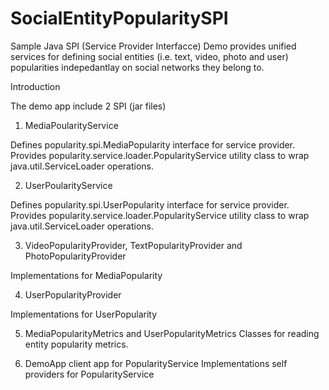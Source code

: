 # SocialEntityPopularitySPI
Sample Java SPI (Service Provider Interfacce) Demo provides unified services for defining social entities (i.e. text, video, photo and user) popularities indepedantlay on social networks they belong to.

Introduction

The demo app include 2 SPI (jar files)

1. MediaPoularityService

Defines popularity.spi.MediaPopularity interface for service provider.
Provides popularity.service.loader.PopularityService utility class to wrap java.util.ServiceLoader<MediaPopularirty> operations.

2. UserPoularityService

Defines popularity.spi.UserPopularity interface for service provider.
Provides popularity.service.loader.PopularityService utility class to wrap java.util.ServiceLoader<UserPopularirty> operations.

3. VideoPopularityProvider, TextPopularityProvider and PhotoPopularityProvider

Implementations for MediaPopularity

 4. UserPopularityProvider

Implementations for UserPopularity 

5. MediaPopularityMetrics and UserPopularityMetrics
Classes for reading entity popularity metrics.

6. DemoApp
client app for PopularityService
Implementations self providers for PopularityService 
